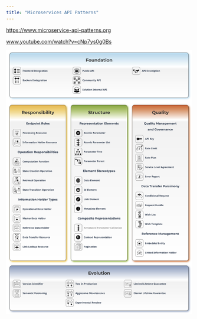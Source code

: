 ```yaml
---
title: "Microservices API Patterns"
---
```


https://www.microservice-api-patterns.org

www.youtube.com/watch?v=cNp7ys0g0Bs

![](/Images/Microservices%20API%20Patterns%20(MAP).png)